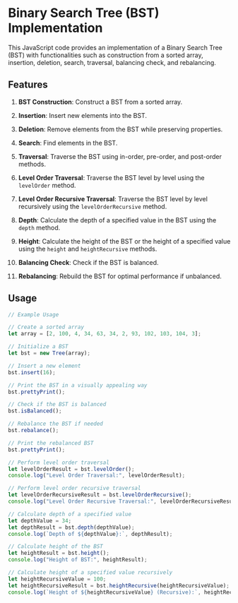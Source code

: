 # Binary Search Tree (BST) Implementation

This JavaScript code provides an implementation of a Binary Search Tree (BST) with functionalities such as construction from a sorted array, insertion, deletion, search, traversal, balancing check, and rebalancing.

## Features

1. **BST Construction**: Construct a BST from a sorted array.

2. **Insertion**: Insert new elements into the BST.

3. **Deletion**: Remove elements from the BST while preserving properties.

4. **Search**: Find elements in the BST.

5. **Traversal**: Traverse the BST using in-order, pre-order, and post-order methods.

6. **Level Order Traversal**: Traverse the BST level by level using the `levelOrder` method.

7. **Level Order Recursive Traversal**: Traverse the BST level by level recursively using the `levelOrderRecursive` method.

8. **Depth**: Calculate the depth of a specified value in the BST using the `depth` method.

9. **Height**: Calculate the height of the BST or the height of a specified value using the `height` and `heightRecursive` methods.

10. **Balancing Check**: Check if the BST is balanced.

11. **Rebalancing**: Rebuild the BST for optimal performance if unbalanced.

## Usage

```javascript
// Example Usage

// Create a sorted array
let array = [2, 100, 4, 34, 63, 34, 2, 93, 102, 103, 104, 3];

// Initialize a BST
let bst = new Tree(array);

// Insert a new element
bst.insert(16);

// Print the BST in a visually appealing way
bst.prettyPrint();

// Check if the BST is balanced
bst.isBalanced();

// Rebalance the BST if needed
bst.rebalance();

// Print the rebalanced BST
bst.prettyPrint();

// Perform level order traversal
let levelOrderResult = bst.levelOrder();
console.log("Level Order Traversal:", levelOrderResult);

// Perform level order recursive traversal
let levelOrderRecursiveResult = bst.levelOrderRecursive();
console.log("Level Order Recursive Traversal:", levelOrderRecursiveResult);

// Calculate depth of a specified value
let depthValue = 34;
let depthResult = bst.depth(depthValue);
console.log(`Depth of ${depthValue}:`, depthResult);

// Calculate height of the BST
let heightResult = bst.height();
console.log("Height of BST:", heightResult);

// Calculate height of a specified value recursively
let heightRecursiveValue = 100;
let heightRecursiveResult = bst.heightRecursive(heightRecursiveValue);
console.log(`Height of ${heightRecursiveValue} (Recursive):`, heightRecursiveResult);
